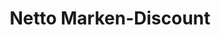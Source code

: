 ---
title: "Netto Marken-Discount"
url: /bernstadt-auf-dem-eigen/netto-marken-discount/
shop: Supermarkt
---